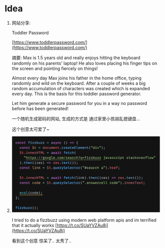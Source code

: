 # Idea

1. 网站分享:

   Toddler Password

   [https://www.toddlerpassword.com/](https://www.toddlerpassword.com/)

   摘要: Max is 1.5 years old and really enjoys hitting the keyboard randomly on his parents' laptop! He also loves placing his finger tips on the screen and pointing fiercely on things!

   Almost every day Max joins his father in the home office, typing randomly and wild on the keyboard. After a couple of weeks a big random accumulation of characters was created which is expanded every day. This is the basis for this toddler password generator.

   Let him generate a secure password for you in a way no password before has been generated!

   一个随机生成密码的网站, 生成的方式是 通过家里小孩胡乱摁键盘...

   这个创意太可爱了~

2. ![image-20201224233022166](../.gitbook/assets/image-20201224233022166%20%281%29.png)

   I tried to do a fizzbuzz using modern web platform apis and im terrified that it actually works [https://t.co/SUaYVZAu8j](https://t.co/SUaYVZAu8j)

   看到这个创意 惊呆了.. 太秀了..

